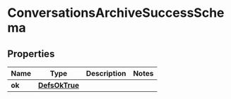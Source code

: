 
# ConversationsArchiveSuccessSchema

## Properties
Name | Type | Description | Notes
------------ | ------------- | ------------- | -------------
**ok** | [**DefsOkTrue**](DefsOkTrue.md) |  | 



